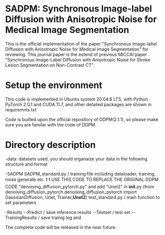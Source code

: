 # SADPM: Synchronous Image-label Diffusion with Anisotropic Noise for Medical Image Segmentation
This is the official implementation of the paper "Synchronous Image-label Diffusion with Anisotropic Noise for Medical Image Segmentation" for reviewing. This journal paper is the extend of previous MICCAI paper "Synchronous Image-Label Diffusion with Anisotropic Noise for Stroke Lesion Segmentation on Non-Contrast CT".


# Setup the environment
This code is implemented in Ubuntu system 20.04.6 LTS, with Python PyTorch 2.0.1 and CUDA 11.7, and other detailed packages are shown in requiremnts.txt

Code is builted upon the official repository of DDPM(2.1.1), so please make sure you are familar with the code of DDPM. 

# Directory description
-data: datasets used, you should organaize your data in the following structure and format


-SADPM
SADPM_standard.py  / training file including dataloader, training, noise generate etc. ❗ ❗ USE THIS CODE TO REPLACE THE ORIGINAL DDPM CODE "denoising_diffusion_pytorch.py" and add "Unet2" in __init__.py (from denoising_diffusion_pytorch.denoising_diffusion_pytorch import GaussianDiffusion, Unet, Trainer,**Unet2**)
test_standard.py  / main function to set parameters

-Results
--Predict  / save inference results
--Testset  / test set
--TrainingResults  / save trainig log and  


The complete code will be released in the near future.

